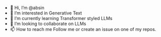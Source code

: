 - 👋 Hi, I’m @absin
- 👀 I’m interested in Generative Text
- 🌱 I’m currently learning Transformer styled LLMs
- 💞️ I’m looking to collaborate on LLMs
- 📫 How to reach me Follow me or create an issue on one of my repos.

<!---
absin/absin is a ✨ special ✨ repository because its `README.md` (this file) appears on your GitHub profile.
You can click the Preview link to take a look at your changes.
--->
